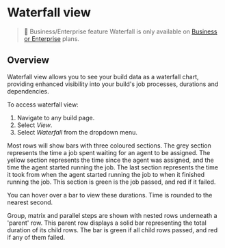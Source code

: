 # Waterfall view

> 📘 Business/Enterprise feature
> Waterfall is only available on [Business or Enterprise](https://buildkite.com/pricing) plans.

## Overview

Waterfall view allows you to see your build data as a waterfall chart, providing enhanced visibility into your build's job processes, durations and dependencies.

To access waterfall view:

1. Navigate to any build page.
1. Select _View_.
1. Select _Waterfall_ from the dropdown menu.

<!-- TODO: SCREENSHOT OF BASIC ROW WITH POPOVER GOES HERE -->

Most rows will show bars with three coloured sections.
The grey section represents the time a job spent waiting for an agent to be assigned.
The yellow section represents the time since the agent was assigned, and the time the agent started running the job.
The last section represents the time it took from when the agent started running the job to when it finished running the job. This section is green is the job passed, and red if it failed.

You can hover over a bar to view these durations. Time is rounded to the nearest second.

<!-- TODO: SCREENSHOT OF NESTED ROW WITH POPOVER GOES HERE -->

Group, matrix and parallel steps are shown with nested rows underneath a 'parent' row. This parent row displays a solid bar representing the total duration of its child rows. The bar is green if all child rows passed, and red if any of them failed.




